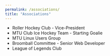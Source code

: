 ```yaml
---
permalink: /associations/
title: "Associations"
---
```


- Roller Hockey Club - Vice-President
- MTU Club Ice Hockey Team - Starting Goalie
- MTU Linux Users Group
- Broomball Committee - Senior Web Developer
- League of Legends Club
